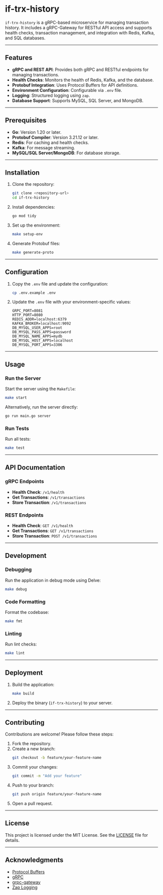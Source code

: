 # if-trx-history

`if-trx-history` is a gRPC-based microservice for managing transaction history. It includes a gRPC-Gateway for RESTful API access and supports health checks, transaction management, and integration with Redis, Kafka, and SQL databases.

---

## Features

- **gRPC and REST API**: Provides both gRPC and RESTful endpoints for managing transactions.
- **Health Checks**: Monitors the health of Redis, Kafka, and the database.
- **Protobuf Integration**: Uses Protocol Buffers for API definitions.
- **Environment Configuration**: Configurable via `.env` file.
- **Logging**: Structured logging using `zap`.
- **Database Support**: Supports MySQL, SQL Server, and MongoDB.

---

## Prerequisites

- **Go**: Version 1.20 or later.
- **Protobuf Compiler**: Version 3.21.12 or later.
- **Redis**: For caching and health checks.
- **Kafka**: For message streaming.
- **MySQL/SQL Server/MongoDB**: For database storage.

---

## Installation

1. Clone the repository:
   ```bash
   git clone <repository-url>
   cd if-trx-history
   ```

2. Install dependencies:
   ```bash
   go mod tidy
   ```

3. Set up the environment:
   ```bash
   make setup-env
   ```

4. Generate Protobuf files:
   ```bash
   make generate-proto
   ```

---

## Configuration

1. Copy the `.env` file and update the configuration:
   ```bash
   cp .env.example .env
   ```

2. Update the `.env` file with your environment-specific values:
   ```properties
   GRPC_PORT=8081
   HTTP_PORT=8080
   REDIS_ADDR=localhost:6379
   KAFKA_BROKER=localhost:9092
   DB_MYSQL_USER_APPS=root
   DB_MYSQL_PASS_APPS=password
   DB_MYSQL_NAME_APPS=mydb
   DB_MYSQL_HOST_APPS=localhost
   DB_MYSQL_PORT_APPS=3306
   ```

---

## Usage

### Run the Server

Start the server using the `Makefile`:
```bash
make start
```

Alternatively, run the server directly:
```bash
go run main.go server
```

### Run Tests

Run all tests:
```bash
make test
```

---

## API Documentation

### gRPC Endpoints

- **Health Check**: `/v1/health`
- **Get Transactions**: `/v1/transactions`
- **Store Transaction**: `/v1/transactions`

### REST Endpoints

- **Health Check**: `GET /v1/health`
- **Get Transactions**: `GET /v1/transactions`
- **Store Transaction**: `POST /v1/transactions`

---

## Development

### Debugging

Run the application in debug mode using Delve:
```bash
make debug
```

### Code Formatting

Format the codebase:
```bash
make fmt
```

### Linting

Run lint checks:
```bash
make lint
```

---

## Deployment

1. Build the application:
   ```bash
   make build
   ```

2. Deploy the binary (`if-trx-history`) to your server.

---

## Contributing

Contributions are welcome! Please follow these steps:

1. Fork the repository.
2. Create a new branch:
   ```bash
   git checkout -b feature/your-feature-name
   ```
3. Commit your changes:
   ```bash
   git commit -m "Add your feature"
   ```
4. Push to your branch:
   ```bash
   git push origin feature/your-feature-name
   ```
5. Open a pull request.

---

## License

This project is licensed under the MIT License. See the [LICENSE](LICENSE) file for details.

---

## Acknowledgments

- [Protocol Buffers](https://developers.google.com/protocol-buffers)
- [gRPC](https://grpc.io/)
- [grpc-gateway](https://github.com/grpc-ecosystem/grpc-gateway)
- [Zap Logging](https://github.com/uber-go/zap)